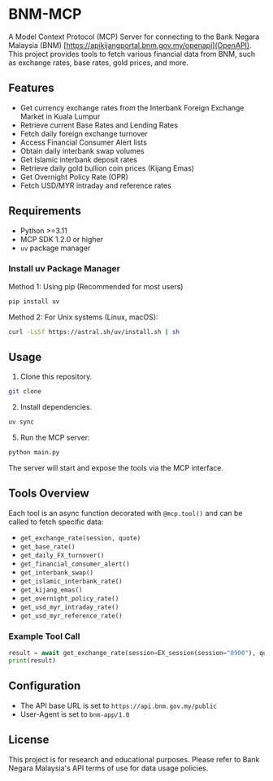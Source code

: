 # BNM-MCP

A Model Context Protocol (MCP) Server for connecting to the Bank Negara Malaysia (BNM) [https://apikijangportal.bnm.gov.my/openapi](OpenAPI).
This project provides tools to fetch various financial data from BNM, such as exchange rates, base rates, gold prices, and more.

## Features

- Get currency exchange rates from the Interbank Foreign Exchange Market in Kuala Lumpur
- Retrieve current Base Rates and Lending Rates
- Fetch daily foreign exchange turnover
- Access Financial Consumer Alert lists
- Obtain daily interbank swap volumes
- Get Islamic interbank deposit rates
- Retrieve daily gold bullion coin prices (Kijang Emas)
- Get Overnight Policy Rate (OPR)
- Fetch USD/MYR intraday and reference rates

## Requirements

- Python >=3.11
- MCP SDK 1.2.0 or higher
- `uv` package manager

### Install uv Package Manager
Method 1: Using pip (Recommended for most users)
```sh
pip install uv
```
Method 2: For Unix systems (Linux, macOS):
```sh
curl -LsSf https://astral.sh/uv/install.sh | sh
```

## Usage

1. Clone this repository.
```sh
git clone 
```

2. Install dependencies.
```sh
uv sync
```

5. Run the MCP server:

```sh
python main.py
```

The server will start and expose the tools via the MCP interface.

## Tools Overview

Each tool is an async function decorated with `@mcp.tool()` and can be called to fetch specific data:

- `get_exchange_rate(session, quote)`
- `get_base_rate()`
- `get_daily_FX_turnover()`
- `get_financial_consumer_alert()`
- `get_interbank_swap()`
- `get_islamic_interbank_rate()`
- `get_kijang_emas()`
- `get_overnight_policy_rate()`
- `get_usd_myr_intraday_rate()`
- `get_usd_myr_reference_rate()`

### Example Tool Call

```python
result = await get_exchange_rate(session=EX_session(session="0900"), quote=Base_currency(quote="fx"))
print(result)
```

## Configuration

- The API base URL is set to `https://api.bnm.gov.my/public`
- User-Agent is set to `bnm-app/1.0`

## License

This project is for research and educational purposes. Please refer to Bank Negara Malaysia's API terms of use for data usage policies.
